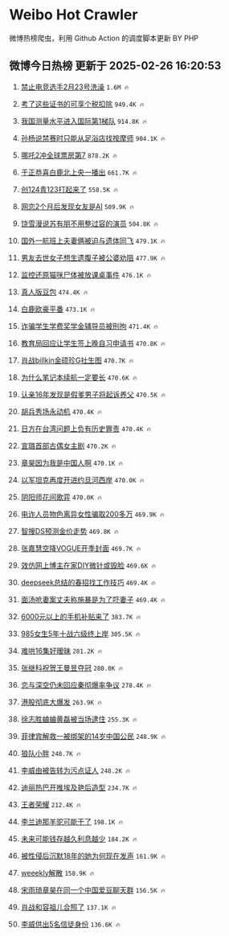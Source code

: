 # Weibo Hot Crawler 



微博热榜爬虫，利用 Github Action 的调度脚本更新 BY PHP 


## 微博今日热榜 更新于 2025-02-26 16:20:53 
1. [禁止电竞选手2月23号洗澡](https://s.weibo.com/weibo?q=%E7%A6%81%E6%AD%A2%E7%94%B5%E7%AB%9E%E9%80%89%E6%89%8B2%E6%9C%8823%E5%8F%B7%E6%B4%97%E6%BE%A1&t=31&band_rank=1&Refer=top) `1.6M 🔥` 

1. [考了这些证书的可享个税扣除](https://s.weibo.com/weibo?q=%23%E8%80%83%E4%BA%86%E8%BF%99%E4%BA%9B%E8%AF%81%E4%B9%A6%E7%9A%84%E5%8F%AF%E4%BA%AB%E4%B8%AA%E7%A8%8E%E6%89%A3%E9%99%A4%23&t=31&band_rank=2&Refer=top) `949.4K 🔥` 

1. [我国测量水平进入国际第1梯队](https://s.weibo.com/weibo?q=%23%E6%88%91%E5%9B%BD%E6%B5%8B%E9%87%8F%E6%B0%B4%E5%B9%B3%E8%BF%9B%E5%85%A5%E5%9B%BD%E9%99%85%E7%AC%AC1%E6%A2%AF%E9%98%9F%23&t=31&band_rank=3&Refer=top) `914.8K 🔥` 

1. [孙杨说禁赛时只能从足浴店找按摩师](https://s.weibo.com/weibo?q=%23%E5%AD%99%E6%9D%A8%E8%AF%B4%E7%A6%81%E8%B5%9B%E6%97%B6%E5%8F%AA%E8%83%BD%E4%BB%8E%E8%B6%B3%E6%B5%B4%E5%BA%97%E6%89%BE%E6%8C%89%E6%91%A9%E5%B8%88%23&t=31&band_rank=4&Refer=top) `904.1K 🔥` 

1. [哪吒2冲全球票房第7](https://s.weibo.com/weibo?q=%23%E5%93%AA%E5%90%922%E5%86%B2%E5%85%A8%E7%90%83%E7%A5%A8%E6%88%BF%E7%AC%AC7%23&t=31&band_rank=5&Refer=top) `878.2K 🔥` 

1. [于正恭喜白鹿北上央一播出](https://s.weibo.com/weibo?q=%23%E4%BA%8E%E6%AD%A3%E6%81%AD%E5%96%9C%E7%99%BD%E9%B9%BF%E5%8C%97%E4%B8%8A%E5%A4%AE%E4%B8%80%E6%92%AD%E5%87%BA%23&t=31&band_rank=6&Refer=top) `661.7K 🔥` 

1. [创124青123打起来了](https://s.weibo.com/weibo?q=%E5%88%9B124%E9%9D%92123%E6%89%93%E8%B5%B7%E6%9D%A5%E4%BA%86&t=31&band_rank=7&Refer=top) `558.5K 🔥` 

1. [网恋2个月后发现女友是AI](https://s.weibo.com/weibo?q=%23%E7%BD%91%E6%81%8B2%E4%B8%AA%E6%9C%88%E5%90%8E%E5%8F%91%E7%8E%B0%E5%A5%B3%E5%8F%8B%E6%98%AFAI%23&t=31&band_rank=8&Refer=top) `509.9K 🔥` 

1. [饶雪漫说苏有朋不用整过容的演员](https://s.weibo.com/weibo?q=%E9%A5%B6%E9%9B%AA%E6%BC%AB%E8%AF%B4%E8%8B%8F%E6%9C%89%E6%9C%8B%E4%B8%8D%E7%94%A8%E6%95%B4%E8%BF%87%E5%AE%B9%E7%9A%84%E6%BC%94%E5%91%98&t=31&band_rank=9&Refer=top) `504.8K 🔥` 

1. [国外一航班上夫妻俩被迫与遗体同飞](https://s.weibo.com/weibo?q=%23%E5%9B%BD%E5%A4%96%E4%B8%80%E8%88%AA%E7%8F%AD%E4%B8%8A%E5%A4%AB%E5%A6%BB%E4%BF%A9%E8%A2%AB%E8%BF%AB%E4%B8%8E%E9%81%97%E4%BD%93%E5%90%8C%E9%A3%9E%23&t=31&band_rank=10&Refer=top) `479.1K 🔥` 

1. [男友去世女子想生遗腹子被公婆劝阻](https://s.weibo.com/weibo?q=%23%E7%94%B7%E5%8F%8B%E5%8E%BB%E4%B8%96%E5%A5%B3%E5%AD%90%E6%83%B3%E7%94%9F%E9%81%97%E8%85%B9%E5%AD%90%E8%A2%AB%E5%85%AC%E5%A9%86%E5%8A%9D%E9%98%BB%23&t=31&band_rank=11&Refer=top) `477.9K 🔥` 

1. [监控还原猫咪尸体被放课桌事件](https://s.weibo.com/weibo?q=%23%E7%9B%91%E6%8E%A7%E8%BF%98%E5%8E%9F%E7%8C%AB%E5%92%AA%E5%B0%B8%E4%BD%93%E8%A2%AB%E6%94%BE%E8%AF%BE%E6%A1%8C%E4%BA%8B%E4%BB%B6%23&t=31&band_rank=12&Refer=top) `476.1K 🔥` 

1. [真人版豆包](https://s.weibo.com/weibo?q=%E7%9C%9F%E4%BA%BA%E7%89%88%E8%B1%86%E5%8C%85&t=31&band_rank=13&Refer=top) `474.4K 🔥` 

1. [白鹿欧豪平番](https://s.weibo.com/weibo?q=%23%E7%99%BD%E9%B9%BF%E6%AC%A7%E8%B1%AA%E5%B9%B3%E7%95%AA%23&t=31&band_rank=14&Refer=top) `473.1K 🔥` 

1. [诈骗学生学费奖学金辅导员被刑拘](https://s.weibo.com/weibo?q=%23%E8%AF%88%E9%AA%97%E5%AD%A6%E7%94%9F%E5%AD%A6%E8%B4%B9%E5%A5%96%E5%AD%A6%E9%87%91%E8%BE%85%E5%AF%BC%E5%91%98%E8%A2%AB%E5%88%91%E6%8B%98%23&t=31&band_rank=15&Refer=top) `471.4K 🔥` 

1. [教育局回应让学生签上晚自习申请书](https://s.weibo.com/weibo?q=%23%E6%95%99%E8%82%B2%E5%B1%80%E5%9B%9E%E5%BA%94%E8%AE%A9%E5%AD%A6%E7%94%9F%E7%AD%BE%E4%B8%8A%E6%99%9A%E8%87%AA%E4%B9%A0%E7%94%B3%E8%AF%B7%E4%B9%A6%23&t=31&band_rank=16&Refer=top) `470.8K 🔥` 

1. [肖战billkin金硕珍G社生图](https://s.weibo.com/weibo?q=%23%E8%82%96%E6%88%98billkin%E9%87%91%E7%A1%95%E7%8F%8DG%E7%A4%BE%E7%94%9F%E5%9B%BE%23&t=31&band_rank=17&Refer=top) `470.7K 🔥` 

1. [为什么笔记本续航一定要长](https://s.weibo.com/weibo?q=%23%E4%B8%BA%E4%BB%80%E4%B9%88%E7%AC%94%E8%AE%B0%E6%9C%AC%E7%BB%AD%E8%88%AA%E4%B8%80%E5%AE%9A%E8%A6%81%E9%95%BF%23&t=31&band_rank=18&Refer=top) `470.6K 🔥` 

1. [认亲16年发现是假爹男子将起诉养父](https://s.weibo.com/weibo?q=%23%E8%AE%A4%E4%BA%B216%E5%B9%B4%E5%8F%91%E7%8E%B0%E6%98%AF%E5%81%87%E7%88%B9%E7%94%B7%E5%AD%90%E5%B0%86%E8%B5%B7%E8%AF%89%E5%85%BB%E7%88%B6%23&t=31&band_rank=19&Refer=top) `470.5K 🔥` 

1. [胡兵秀场永动机](https://s.weibo.com/weibo?q=%23%E8%83%A1%E5%85%B5%E7%A7%80%E5%9C%BA%E6%B0%B8%E5%8A%A8%E6%9C%BA%23&t=31&band_rank=20&Refer=top) `470.4K 🔥` 

1. [日方在台湾问题上负有历史罪责](https://s.weibo.com/weibo?q=%23%E6%97%A5%E6%96%B9%E5%9C%A8%E5%8F%B0%E6%B9%BE%E9%97%AE%E9%A2%98%E4%B8%8A%E8%B4%9F%E6%9C%89%E5%8E%86%E5%8F%B2%E7%BD%AA%E8%B4%A3%23&t=31&band_rank=21&Refer=top) `470.4K 🔥` 

1. [宣璐首部古偶女主剧](https://s.weibo.com/weibo?q=%E5%AE%A3%E7%92%90%E9%A6%96%E9%83%A8%E5%8F%A4%E5%81%B6%E5%A5%B3%E4%B8%BB%E5%89%A7&t=31&band_rank=22&Refer=top) `470.2K 🔥` 

1. [章昊因为我是中国人啊](https://s.weibo.com/weibo?q=%23%E7%AB%A0%E6%98%8A%E5%9B%A0%E4%B8%BA%E6%88%91%E6%98%AF%E4%B8%AD%E5%9B%BD%E4%BA%BA%E5%95%8A%23&t=31&band_rank=23&Refer=top) `470.1K 🔥` 

1. [以军坦克再度开进约旦河西岸](https://s.weibo.com/weibo?q=%23%E4%BB%A5%E5%86%9B%E5%9D%A6%E5%85%8B%E5%86%8D%E5%BA%A6%E5%BC%80%E8%BF%9B%E7%BA%A6%E6%97%A6%E6%B2%B3%E8%A5%BF%E5%B2%B8%23&t=31&band_rank=24&Refer=top) `470.0K 🔥` 

1. [阴阳师花间歌弈](https://s.weibo.com/weibo?q=%E9%98%B4%E9%98%B3%E5%B8%88%E8%8A%B1%E9%97%B4%E6%AD%8C%E5%BC%88&t=31&band_rank=25&Refer=top) `470.0K 🔥` 

1. [电诈人员物色离异女性骗取200多万](https://s.weibo.com/weibo?q=%23%E7%94%B5%E8%AF%88%E4%BA%BA%E5%91%98%E7%89%A9%E8%89%B2%E7%A6%BB%E5%BC%82%E5%A5%B3%E6%80%A7%E9%AA%97%E5%8F%96200%E5%A4%9A%E4%B8%87%23&t=31&band_rank=26&Refer=top) `469.9K 🔥` 

1. [智搜DS预测金价走势](https://s.weibo.com/weibo?q=%23%E6%99%BA%E6%90%9CDS%E9%A2%84%E6%B5%8B%E9%87%91%E4%BB%B7%E8%B5%B0%E5%8A%BF%23&t=31&band_rank=27&Refer=top) `469.8K 🔥` 

1. [张嘉慧空降VOGUE开季封面](https://s.weibo.com/weibo?q=%23%E5%BC%A0%E5%98%89%E6%85%A7%E7%A9%BA%E9%99%8DVOGUE%E5%BC%80%E5%AD%A3%E5%B0%81%E9%9D%A2%23&t=31&band_rank=28&Refer=top) `469.7K 🔥` 

1. [效仿网上博主在家DIY微针或毁脸](https://s.weibo.com/weibo?q=%23%E6%95%88%E4%BB%BF%E7%BD%91%E4%B8%8A%E5%8D%9A%E4%B8%BB%E5%9C%A8%E5%AE%B6DIY%E5%BE%AE%E9%92%88%E6%88%96%E6%AF%81%E8%84%B8%23&t=31&band_rank=29&Refer=top) `469.6K 🔥` 

1. [deepseek总结的春招找工作技巧](https://s.weibo.com/weibo?q=deepseek%E6%80%BB%E7%BB%93%E7%9A%84%E6%98%A5%E6%8B%9B%E6%89%BE%E5%B7%A5%E4%BD%9C%E6%8A%80%E5%B7%A7&t=31&band_rank=30&Refer=top) `469.4K 🔥` 

1. [面汤呛妻案丈夫称施暴是为了吓妻子](https://s.weibo.com/weibo?q=%23%E9%9D%A2%E6%B1%A4%E5%91%9B%E5%A6%BB%E6%A1%88%E4%B8%88%E5%A4%AB%E7%A7%B0%E6%96%BD%E6%9A%B4%E6%98%AF%E4%B8%BA%E4%BA%86%E5%90%93%E5%A6%BB%E5%AD%90%23&t=31&band_rank=31&Refer=top) `469.4K 🔥` 

1. [6000元以上的手机补贴来了](https://s.weibo.com/weibo?q=6000%E5%85%83%E4%BB%A5%E4%B8%8A%E7%9A%84%E6%89%8B%E6%9C%BA%E8%A1%A5%E8%B4%B4%E6%9D%A5%E4%BA%86&t=31&band_rank=32&Refer=top) `383.7K 🔥` 

1. [985女生5年十战六级终上岸](https://s.weibo.com/weibo?q=%23985%E5%A5%B3%E7%94%9F5%E5%B9%B4%E5%8D%81%E6%88%98%E5%85%AD%E7%BA%A7%E7%BB%88%E4%B8%8A%E5%B2%B8%23&t=31&band_rank=33&Refer=top) `305.5K 🔥` 

1. [难哄16集好暧昧](https://s.weibo.com/weibo?q=%E9%9A%BE%E5%93%8416%E9%9B%86%E5%A5%BD%E6%9A%A7%E6%98%A7&t=31&band_rank=34&Refer=top) `281.2K 🔥` 

1. [张继科祝贺王曼昱夺冠](https://s.weibo.com/weibo?q=%23%E5%BC%A0%E7%BB%A7%E7%A7%91%E7%A5%9D%E8%B4%BA%E7%8E%8B%E6%9B%BC%E6%98%B1%E5%A4%BA%E5%86%A0%23&t=31&band_rank=35&Refer=top) `280.0K 🔥` 

1. [恋与深空仍未回应秦彻爆率争议](https://s.weibo.com/weibo?q=%23%E6%81%8B%E4%B8%8E%E6%B7%B1%E7%A9%BA%E4%BB%8D%E6%9C%AA%E5%9B%9E%E5%BA%94%E7%A7%A6%E5%BD%BB%E7%88%86%E7%8E%87%E4%BA%89%E8%AE%AE%23&t=31&band_rank=36&Refer=top) `278.4K 🔥` 

1. [港股彻底大爆发](https://s.weibo.com/weibo?q=%23%E6%B8%AF%E8%82%A1%E5%BD%BB%E5%BA%95%E5%A4%A7%E7%88%86%E5%8F%91%23&t=31&band_rank=37&Refer=top) `263.9K 🔥` 

1. [徐志胜蛐蛐黄磊被当场逮住](https://s.weibo.com/weibo?q=%E5%BE%90%E5%BF%97%E8%83%9C%E8%9B%90%E8%9B%90%E9%BB%84%E7%A3%8A%E8%A2%AB%E5%BD%93%E5%9C%BA%E9%80%AE%E4%BD%8F&t=31&band_rank=38&Refer=top) `255.3K 🔥` 

1. [菲律宾解救一被绑架的14岁中国公民](https://s.weibo.com/weibo?q=%23%E8%8F%B2%E5%BE%8B%E5%AE%BE%E8%A7%A3%E6%95%91%E4%B8%80%E8%A2%AB%E7%BB%91%E6%9E%B6%E7%9A%8414%E5%B2%81%E4%B8%AD%E5%9B%BD%E5%85%AC%E6%B0%91%23&t=31&band_rank=39&Refer=top) `248.9K 🔥` 

1. [狼队小胖](https://s.weibo.com/weibo?q=%E7%8B%BC%E9%98%9F%E5%B0%8F%E8%83%96&t=31&band_rank=40&Refer=top) `248.7K 🔥` 

1. [李威由被告转为污点证人](https://s.weibo.com/weibo?q=%23%E6%9D%8E%E5%A8%81%E7%94%B1%E8%A2%AB%E5%91%8A%E8%BD%AC%E4%B8%BA%E6%B1%A1%E7%82%B9%E8%AF%81%E4%BA%BA%23&t=31&band_rank=41&Refer=top) `248.2K 🔥` 

1. [迪丽热巴开推埃及艳后造型](https://s.weibo.com/weibo?q=%23%E8%BF%AA%E4%B8%BD%E7%83%AD%E5%B7%B4%E5%BC%80%E6%8E%A8%E5%9F%83%E5%8F%8A%E8%89%B3%E5%90%8E%E9%80%A0%E5%9E%8B%23&t=31&band_rank=42&Refer=top) `234.7K 🔥` 

1. [王者荣耀](https://s.weibo.com/weibo?q=%E7%8E%8B%E8%80%85%E8%8D%A3%E8%80%80&t=31&band_rank=43&Refer=top) `212.4K 🔥` 

1. [李兰迪那羊驼可能干了](https://s.weibo.com/weibo?q=%E6%9D%8E%E5%85%B0%E8%BF%AA%E9%82%A3%E7%BE%8A%E9%A9%BC%E5%8F%AF%E8%83%BD%E5%B9%B2%E4%BA%86&t=31&band_rank=44&Refer=top) `198.1K 🔥` 

1. [未来可能钱存越久利息越少](https://s.weibo.com/weibo?q=%23%E6%9C%AA%E6%9D%A5%E5%8F%AF%E8%83%BD%E9%92%B1%E5%AD%98%E8%B6%8A%E4%B9%85%E5%88%A9%E6%81%AF%E8%B6%8A%E5%B0%91%23&t=31&band_rank=45&Refer=top) `184.2K 🔥` 

1. [被性侵后沉默18年的她为何现在发声](https://s.weibo.com/weibo?q=%23%E8%A2%AB%E6%80%A7%E4%BE%B5%E5%90%8E%E6%B2%89%E9%BB%9818%E5%B9%B4%E7%9A%84%E5%A5%B9%E4%B8%BA%E4%BD%95%E7%8E%B0%E5%9C%A8%E5%8F%91%E5%A3%B0%23&t=31&band_rank=46&Refer=top) `161.9K 🔥` 

1. [weeekly解散](https://s.weibo.com/weibo?q=%23weeekly%E8%A7%A3%E6%95%A3%23&t=31&band_rank=47&Refer=top) `158.9K 🔥` 

1. [宋雨琦章昊在同一个中国爱豆聊天群](https://s.weibo.com/weibo?q=%23%E5%AE%8B%E9%9B%A8%E7%90%A6%E7%AB%A0%E6%98%8A%E5%9C%A8%E5%90%8C%E4%B8%80%E4%B8%AA%E4%B8%AD%E5%9B%BD%E7%88%B1%E8%B1%86%E8%81%8A%E5%A4%A9%E7%BE%A4%23&t=31&band_rank=48&Refer=top) `156.5K 🔥` 

1. [肖战和容祖儿合照了](https://s.weibo.com/weibo?q=%23%E8%82%96%E6%88%98%E5%92%8C%E5%AE%B9%E7%A5%96%E5%84%BF%E5%90%88%E7%85%A7%E4%BA%86%23&t=31&band_rank=49&Refer=top) `137.1K 🔥` 

1. [李威供出5名信徒身份](https://s.weibo.com/weibo?q=%23%E6%9D%8E%E5%A8%81%E4%BE%9B%E5%87%BA5%E5%90%8D%E4%BF%A1%E5%BE%92%E8%BA%AB%E4%BB%BD%23&t=31&band_rank=50&Refer=top) `136.6K 🔥` 

